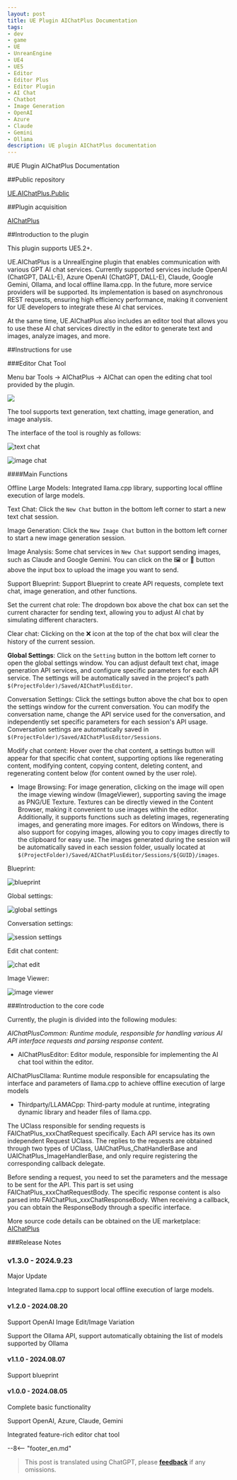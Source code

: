 ```yaml
---
layout: post
title: UE Plugin AIChatPlus Documentation
tags:
- dev
- game
- UE
- UnreanEngine
- UE4
- UE5
- Editor
- Editor Plus
- Editor Plugin
- AI Chat
- Chatbot
- Image Generation
- OpenAI
- Azure
- Claude
- Gemini
- Ollama
description: UE plugin AIChatPlus documentation
---
```


<meta property="og:title" content="UE 插件 AIChatPlus 说明文档" />

#UE Plugin AIChatPlus Documentation

##Public repository

[UE.AIChatPlus.Public](https://github.com/disenone/UE.AIChatPlus.Public)

##Plugin acquisition

[AIChatPlus](https://www.unrealengine.com/marketplace/zh-CN/product/aichatplus-ai-chat-integration-openai-azure-claude-gemini)

##Introduction to the plugin

This plugin supports UE5.2+.

UE.AIChatPlus is a UnrealEngine plugin that enables communication with various GPT AI chat services. Currently supported services include OpenAI (ChatGPT, DALL-E), Azure OpenAI (ChatGPT, DALL-E), Claude, Google Gemini, Ollama, and local offline llama.cpp. In the future, more service providers will be supported. Its implementation is based on asynchronous REST requests, ensuring high efficiency performance, making it convenient for UE developers to integrate these AI chat services.

At the same time, UE.AIChatPlus also includes an editor tool that allows you to use these AI chat services directly in the editor to generate text and images, analyze images, and more.

##Instructions for use

###Editor Chat Tool

Menu bar Tools -> AIChatPlus -> AIChat can open the editing chat tool provided by the plugin.

![](assets/img/2024-ue-aichatplus/chat_tool3.png)


The tool supports text generation, text chatting, image generation, and image analysis.

The interface of the tool is roughly as follows:

![text chat](assets/img/2024-ue-aichatplus/chat_tool2.png)

![image chat](assets/img/2024-ue-aichatplus/chat_tool.png)

####Main Functions

Offline Large Models: Integrated llama.cpp library, supporting local offline execution of large models.

Text Chat: Click the `New Chat` button in the bottom left corner to start a new text chat session.

Image Generation: Click the `New Image Chat` button in the bottom left corner to start a new image generation session.

Image Analysis: Some chat services in `New Chat` support sending images, such as Claude and Google Gemini. You can click on the 🖼️ or 🎨 button above the input box to upload the image you want to send.

Support Blueprint: Support Blueprint to create API requests, complete text chat, image generation, and other functions.

Set the current chat role: The dropdown box above the chat box can set the current character for sending text, allowing you to adjust AI chat by simulating different characters.

Clear chat: Clicking on the ❌ icon at the top of the chat box will clear the history of the current session.

**Global Settings**: Click on the `Setting` button in the bottom left corner to open the global settings window. You can adjust default text chat, image generation API services, and configure specific parameters for each API service. The settings will be automatically saved in the project's path `$(ProjectFolder)/Saved/AIChatPlusEditor`.

Conversation Settings: Click the settings button above the chat box to open the settings window for the current conversation. You can modify the conversation name, change the API service used for the conversation, and independently set specific parameters for each session's API usage. Conversation settings are automatically saved in `$(ProjectFolder)/Saved/AIChatPlusEditor/Sessions`.

Modify chat content: Hover over the chat content, a settings button will appear for that specific chat content, supporting options like regenerating content, modifying content, copying content, deleting content, and regenerating content below (for content owned by the user role).

* Image Browsing: For image generation, clicking on the image will open the image viewing window (ImageViewer), supporting saving the image as PNG/UE Texture. Textures can be directly viewed in the Content Browser, making it convenient to use images within the editor. Additionally, it supports functions such as deleting images, regenerating images, and generating more images. For editors on Windows, there is also support for copying images, allowing you to copy images directly to the clipboard for easy use. The images generated during the session will be automatically saved in each session folder, usually located at `$(ProjectFolder)/Saved/AIChatPlusEditor/Sessions/${GUID}/images`.

Blueprint:

![blueprint](assets/img/2024-ue-aichatplus/blueprint.png)

Global settings:

![global settings](assets/img/2024-ue-aichatplus/global_setting.png)

Conversation settings:

![session settings](assets/img/2024-ue-aichatplus/session_setting.png)

Edit chat content:

![chat edit](assets/img/2024-ue-aichatplus/chat_edit.png)

Image Viewer:

![image viewer](assets/img/2024-ue-aichatplus/image_viewer.png)

###Introduction to the core code

Currently, the plugin is divided into the following modules:

*AIChatPlusCommon: Runtime module, responsible for handling various AI API interface requests and parsing response content.*

* AIChatPlusEditor: Editor module, responsible for implementing the AI chat tool within the editor.

AIChatPlusCllama: Runtime module responsible for encapsulating the interface and parameters of llama.cpp to achieve offline execution of large models

* Thirdparty/LLAMACpp: Third-party module at runtime, integrating dynamic library and header files of llama.cpp.

The UClass responsible for sending requests is FAIChatPlus_xxxChatRequest specifically. Each API service has its own independent Request UClass. The replies to the requests are obtained through two types of UClass, UAIChatPlus_ChatHandlerBase and UAIChatPlus_ImageHandlerBase, and only require registering the corresponding callback delegate.

Before sending a request, you need to set the parameters and the message to be sent for the API. This part is set using FAIChatPlus_xxxChatRequestBody. The specific response content is also parsed into FAIChatPlus_xxxChatResponseBody. When receiving a callback, you can obtain the ResponseBody through a specific interface.

More source code details can be obtained on the UE marketplace: [AIChatPlus](https://www.unrealengine.com/marketplace/zh-CN/product/aichatplus-ai-chat-integration-openai-azure-claude-gemini)


###Release Notes

### v1.3.0 - 2024.9.23

Major Update

Integrated llama.cpp to support local offline execution of large models.

#### v1.2.0 - 2024.08.20

Support OpenAI Image Edit/Image Variation

Support the Ollama API, support automatically obtaining the list of models supported by Ollama

#### v1.1.0 - 2024.08.07

Support blueprint

#### v1.0.0 - 2024.08.05

Complete basic functionality

Support OpenAI, Azure, Claude, Gemini

Integrated feature-rich editor chat tool

--8<-- "footer_en.md"


> This post is translated using ChatGPT, please [**feedback**](https://github.com/disenone/wiki_blog/issues/new) if any omissions.
